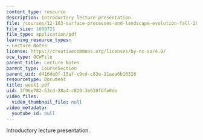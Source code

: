 ```yaml
---
content_type: resource
description: Introductory lecture presentation.
file: /courses/12-163-surface-processes-and-landscape-evolution-fall-2004/3f96e78253cd28a4c8293e630fbfe0de_week1.pdf
file_size: 1680721
file_type: application/pdf
learning_resource_types:
- Lecture Notes
license: https://creativecommons.org/licenses/by-nc-sa/4.0/
ocw_type: OCWFile
parent_title: Lecture Notes
parent_type: CourseSection
parent_uid: d416de0f-15af-c9cd-c83e-11aea6b10318
resourcetype: Document
title: week1.pdf
uid: 3f96e782-53cd-28a4-c829-3e630fbfe0de
video_files:
  video_thumbnail_file: null
video_metadata:
  youtube_id: null
---
```

Introductory lecture presentation.
